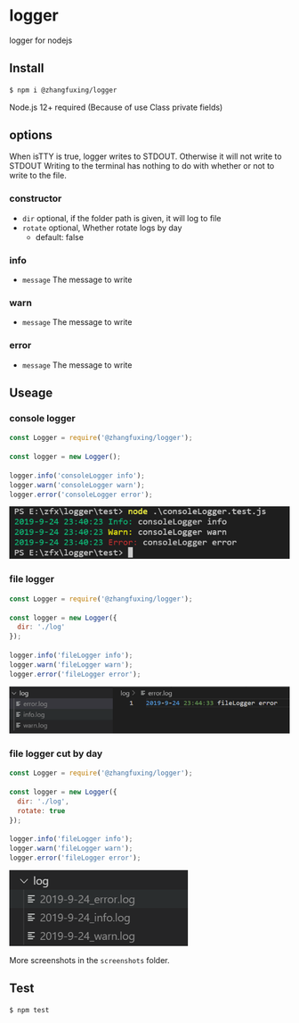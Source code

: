 # logger
logger for nodejs

## Install

```sh
$ npm i @zhangfuxing/logger
```  

Node.js 12+ required (Because of use Class private fields)

## options

When isTTY is true, logger writes to STDOUT. Otherwise it will not write to STDOUT
Writing to the terminal has nothing to do with whether or not to write to the file.

### constructor  
* `dir`  optional, if the folder path is given, it will log to file
* `rotate` optional, Whether rotate logs by day
  - default: false

### info  
* `message` The message to write  

### warn  
* `message` The message to write  

### error
* `message` The message to write  


## Useage  

### console logger  

```js
const Logger = require('@zhangfuxing/logger');

const logger = new Logger();

logger.info('consoleLogger info');
logger.warn('consoleLogger warn');
logger.error('consoleLogger error');
```  

![consoleLogger](./screenshots/consoleLogger.png)  

### file logger  

```js
const Logger = require('@zhangfuxing/logger');

const logger = new Logger({
  dir: './log'
});

logger.info('fileLogger info');
logger.warn('fileLogger warn');
logger.error('fileLogger error');
```  

![fileLogger](./screenshots/fileLogger.png) 

### file logger cut by day

```js
const Logger = require('@zhangfuxing/logger');

const logger = new Logger({
  dir: './log',
  rotate: true 
});

logger.info('fileLogger info');
logger.warn('fileLogger warn');
logger.error('fileLogger error');
```  

![byDay](./screenshots/fileLogger.byDay.png)  

More screenshots in the `screenshots` folder.

## Test

```sh
$ npm test
```  
